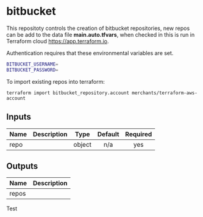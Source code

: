 # bitbucket

This repositoty controls the creation of bitbucket repositories, new repos can be add to the data file **main.auto.tfvars**, when checked in this is run in Terraform cloud <https://app.terraform.io>.

Authentication requires that these environmental variables are set.

```bash
BITBUCKET_USERNAME=
BITBUCKET_PASSWORD=
```

To import existing repos into terraform:

```cli
terraform import bitbucket_repository.account merchants/terraform-aws-account
```

<!-- BEGINNING OF PRE-COMMIT-TERRAFORM DOCS HOOK -->
## Inputs

| Name | Description | Type | Default | Required |
|------|-------------|:----:|:-----:|:-----:|
| repo |  | object | n/a | yes |

## Outputs

| Name | Description |
|------|-------------|
| repos |  |

<!-- END OF PRE-COMMIT-TERRAFORM DOCS HOOK -->

Test
